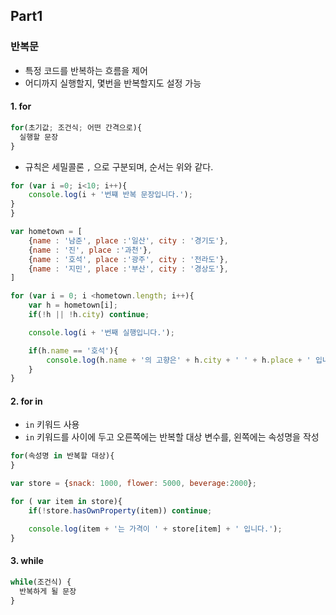## Part1 


### 반복문
- 특정 코드를 반복하는 흐름을 제어
- 어디까지 실행할지, 몇번을 반복할지도 설정 가능
  


#### 1. for
```js
for(초기값; 조건식; 어떤 간격으로){
  실행할 문장
}
```
- 규칙은 세밀콜론 `,` 으로 구분되며, 순서는 위와 같다.

```js
for (var i =0; i<10; i++){
    console.log(i + '번쨰 반복 문장입니다.');
}
}
```
```js
var hometown = [
    {name : '남준', place :'일산', city : '경기도'},
    {name : '진', place :'과천'},
    {name : '호석', place :'광주', city : '전라도'},
    {name : '지민', place :'부산', city : '경상도'},
]

for (var i = 0; i <hometown.length; i++){
    var h = hometown[i];
    if(!h || !h.city) continue;

    console.log(i + '번째 실행입니다.');

    if(h.name == '호석'){
        console.log(h.name + '의 고향은' + h.city + ' ' + h.place + ' 입니다.');
    }
}
```

#### 2. for in
- `in` 키워드 사용
- `in` 키워드를 사이에 두고 오른쪽에는 반복할 대상 변수를, 왼쪽에는 속성명을 작성
```js
for(속성명 in 반복할 대상){
}
```
```js
var store = {snack: 1000, flower: 5000, beverage:2000};

for ( var item in store){
    if(!store.hasOwnProperty(item)) continue;

    console.log(item + '는 가격이 ' + store[item] + ' 입니다.');
}
```

#### 3. while
```js
while(조건식) {
  반복하게 될 문장
}
```
